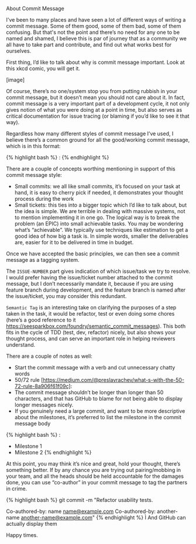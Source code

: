 About Commit Message

I've been to many places and have seen a lot of different ways of writing a commit message. Some of them good, some of them bad, some of them confusing. But that's not the point and there’s no need for any one to be named and shamed, I believe this is par of journey that as a community we all have to take part and contribute, and find out what works best for ourselves.

First thing, I’d like to talk about why is commit message important. Look at this xkcd comic, you will get it.

[image]

Of course, there’s no one/system stop you from putting rubbish in your commit message, but it doesn’t mean you should not care about it. In fact, commit message is a very important part of a development cycle, it not only gives notion of what you were doing at a point in time, but also serves as critical documentation for issue tracing (or blaming if you’d like to see it that way).

Regardless how many different styles of commit message I’ve used, I believe there’s a common ground for all the good/working commit message, which is in this format:

{% highlight bash %}
<ISSUE-NUMBER> <Semantic Tag>: <Actual commit message>
{% endhighlight %}

There are a couple of concepts worthing mentioning in support of this commit message style:

- Small commits: we all like small commits, it’s focused on your task at hand, it is easy to cherry pick if needed, it demonstrates your thought process during the work
- Small tickets: this ties into a bigger topic which I’d like to talk about, but the idea is simple. We are terrible in dealing with massive systems, not to mention implementing it in one go. The logical way is to break the problem (an EPIC) into small achievable tasks. You may be wondering what’s “achievable”. We typically use techniques like estimation to get a good idea of how big a task is. In simple words, smaller the deliverables are, easier for it to be delivered in time in budget.

Once we have accepted the basic principles, we can then see a commit message as a tagging system.

The `ISSUE-NUMBER` part gives indication of which issue/task we try to resolve. I would prefer having the issue/ticket number attached to the commit message, but I don’t necessarily mandate it, because if you are using feature branch during development, and the feature branch is named after the issue/ticket, you may consider this redundant.

`Semantic Tag` is an interesting take on clarifying the purposes of a step taken in the task, it would be refactor, test or even doing some chores (here’s a good reference to it https://seesparkbox.com/foundry/semantic_commit_messages). This both fits in the cycle of TDD (test, dev, refactor) nicely, but also shows your thought process, and can serve an important role in helping reviewers understand.

There are a couple of notes as well:

- Start the commit message with a verb and cut unnecessary chatty words
- 50/72 rule [https://medium.com/@preslavrachev/what-s-with-the-50-72-rule-8a906f61f09c]: 
- The commit message shouldn’t be longer than longer than 50 characters, and that has GitHub to blame for not being able to display longer messages nicely.
- If you genuinely need a large commit, and want to be more descriptive about the milestones, it’s preferred to list the milestone in the commit message body

{% highlight bash %}
<ISSUE-NUMBER> <Semantic Tag>: <Actual commit message>
- Milestone 1
- Milestone 2
{% endhighlight %}

At this point, you may think it’s nice and great, hold your thought, there’s something better. If by any chance you are trying out pairing/mobbing in your team, and all the heads should be held accountable for the damages done, you can use “co-author” in your commit message to tag the partners in crime.

{% highlight bash %}
git commit -m "Refactor usability tests.
>
>
Co-authored-by: name <name@example.com>
Co-authored-by: another-name <another-name@example.com>"
{% endhighlight %}
Ì
And GitHub can actually display them

Happy times.
